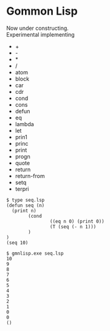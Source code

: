 Gommon Lisp
===========

Now under constructing.  
Experimental implementing

- \+
- \-
- \*
- \/
- atom
- block
- car
- cdr
- cond
- cons
- defun
- eq
- lambda
- let
- prin1
- princ
- print
- progn
- quote
- return
- return-from
- setq
- terpri

```
$ type seq.lsp
(defun seq (n)
  (print n)
        (cond
                ((eq n 0) (print 0))
                (T (seq (- n 1)))
        )
)
(seq 10)

$ gmnlisp.exe seq.lsp
10
9
8
7
6
5
4
3
2
1
0
0
()
```
